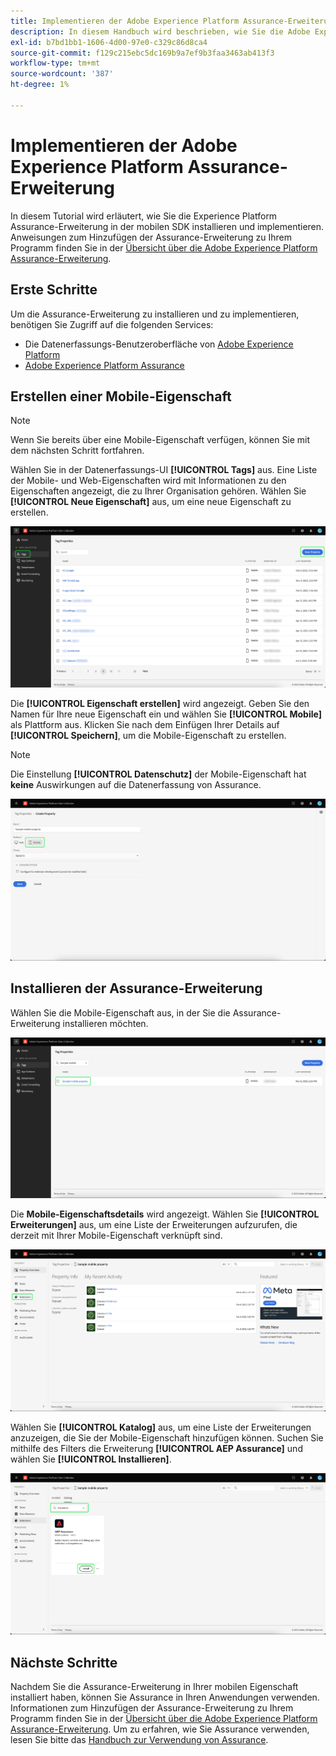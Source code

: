```yaml
---
title: Implementieren der Adobe Experience Platform Assurance-Erweiterung
description: In diesem Handbuch wird beschrieben, wie Sie die Adobe Experience Platform Assurance-Erweiterung implementieren und installieren.
exl-id: b7bd1bb1-1606-4d00-97e0-c329c86d8ca4
source-git-commit: f129c215ebc5dc169b9a7ef9b3faa3463ab413f3
workflow-type: tm+mt
source-wordcount: '387'
ht-degree: 1%

---
```


# Implementieren der Adobe Experience Platform Assurance-Erweiterung

In diesem Tutorial wird erläutert, wie Sie die Experience Platform Assurance-Erweiterung in der mobilen SDK installieren und implementieren. Anweisungen zum Hinzufügen der Assurance-Erweiterung zu Ihrem Programm finden Sie in der [Übersicht über die Adobe Experience Platform Assurance-Erweiterung](https://developer.adobe.com/client-sdks/documentation/platform-assurance-sdk/#add-the-aep-assurance-extension-to-your-app).

## Erste Schritte

Um die Assurance-Erweiterung zu installieren und zu implementieren, benötigen Sie Zugriff auf die folgenden Services:

- Die Datenerfassungs-Benutzeroberfläche von [Adobe Experience Platform](https://experience.adobe.com/#/data-collection/)
- [Adobe Experience Platform Assurance](https://experience.adobe.com/assurance)

## Erstellen einer Mobile-Eigenschaft

>[!NOTE]
>
>Wenn Sie bereits über eine Mobile-Eigenschaft verfügen, können Sie mit dem nächsten Schritt fortfahren.

Wählen Sie in der Datenerfassungs-UI **[!UICONTROL Tags]** aus. Eine Liste der Mobile- und Web-Eigenschaften wird mit Informationen zu den Eigenschaften angezeigt, die zu Ihrer Organisation gehören. Wählen Sie **[!UICONTROL Neue Eigenschaft]** aus, um eine neue Eigenschaft zu erstellen.

![Die Schaltfläche „Neue Eigenschaft“ ist hervorgehoben und zeigt an, was Sie zum Erstellen einer neuen Eigenschaft ausgewählt haben](./images/implement-assurance/create-new-property.png)

Die **[!UICONTROL Eigenschaft erstellen]** wird angezeigt. Geben Sie den Namen für Ihre neue Eigenschaft ein und wählen Sie **[!UICONTROL Mobile]** als Plattform aus. Klicken Sie nach dem Einfügen Ihrer Details auf **[!UICONTROL Speichern]**, um die Mobile-Eigenschaft zu erstellen.

>[!NOTE]
>
>Die Einstellung **[!UICONTROL Datenschutz]** der Mobile-Eigenschaft hat **keine** Auswirkungen auf die Datenerfassung von Assurance.

![Die Seite Eigenschaft erstellen wird angezeigt. Hier können Sie Informationen zu Ihrer mobilen Eigenschaft einfügen.](./images/implement-assurance/create-property.png)

## Installieren der Assurance-Erweiterung

Wählen Sie die Mobile-Eigenschaft aus, in der Sie die Assurance-Erweiterung installieren möchten.

![Die Seite mit den Tag-Eigenschaften wird angezeigt, wobei die ausgewählte Mobile-Eigenschaft hervorgehoben ist.](./images/implement-assurance/select-mobile-property.png)

Die **Mobile-Eigenschaftsdetails** wird angezeigt. Wählen Sie **[!UICONTROL Erweiterungen]** aus, um eine Liste der Erweiterungen aufzurufen, die derzeit mit Ihrer Mobile-Eigenschaft verknüpft sind.

![Die Seite mit den Details zu den Mobile-Eigenschaften wird angezeigt. Es werden Informationen zu den letzten Aktivitäten angezeigt. Die Registerkarte „Erweiterungen“ ist hervorgehoben.](./images/implement-assurance/tag-properties.png)

Wählen Sie **[!UICONTROL Katalog]** aus, um eine Liste der Erweiterungen anzuzeigen, die Sie der Mobile-Eigenschaft hinzufügen können. Suchen Sie mithilfe des Filters die Erweiterung **[!UICONTROL AEP Assurance]** und wählen Sie **[!UICONTROL Installieren]**.

![Der Erweiterungskatalog wird angezeigt. Die Assurance-Erweiterung wird nach gefiltert und angezeigt. Die Schaltfläche „Installieren“ ist hervorgehoben.](./images/implement-assurance/assurance-extension.png)

## Nächste Schritte

Nachdem Sie die Assurance-Erweiterung in Ihrer mobilen Eigenschaft installiert haben, können Sie Assurance in Ihren Anwendungen verwenden. Informationen zum Hinzufügen der Assurance-Erweiterung zu Ihrem Programm finden Sie in der [Übersicht über die Adobe Experience Platform Assurance-Erweiterung](https://developer.adobe.com/client-sdks/documentation/platform-assurance-sdk/#add-the-aep-assurance-extension-to-your-app). Um zu erfahren, wie Sie Assurance verwenden, lesen Sie bitte das [Handbuch zur Verwendung von Assurance](./using-assurance.md).
